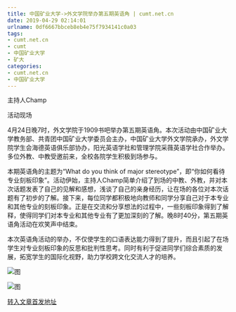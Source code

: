 ```yaml
---
title: 中国矿业大学->外文学院举办第五期英语角 | cumt.net.cn
date: 2019-04-29 02:14:01
urlname: 0df6667bbceb8eb4e75f7934141c0a03
tags: 
- cumt.net.cn
- cumt
- 中国矿业大学
- 矿大
categories:
- cumt.net.cn
- 中国矿业大学
---
```


主持人Champ

活动现场

4月24日晚7时，外文学院于1909书吧举办第五期英语角。本次活动由中国矿业大学教务部、共青团中国矿业大学委员会主办，中国矿业大学外文学院承办，外文学院学生会海德英语俱乐部协办，阳光英语学社和管理学院采薇英语学社合作举办。多位外教、中教受邀前来，全校各院学生积极到场参与。

本期英语角的主题为“What do you think of major stereotype”，即“你如何看待专业刻板印象”。活动伊始，主持人Champ简单介绍了到场的中教、外教，并对本次话题发表了自己的见解和感想，浅谈了自己的亲身经历，让在场的各位对本次话题有了初步的了解。接下来，每位同学都积极地向教师和同学分享自己对于本专业和其他专业的刻板印象。正是在交流和分享想法的过程中，一些刻板印象得到了解释，使得同学们对本专业和其他专业有了更加深刻的了解。晚8时40分，第五期英语角活动在欢笑声中结束。

本次英语角活动的举办，不仅使学生的口语表达能力得到了提升，而且引起了在场学生对专业刻板印象的反思和批判性思考。同时有利于促进同学们综合素质的发展，拓宽学生的国际化视野，助力学校跨文化交流人才的培养。

![图](http://xwzx.cumt.edu.cn/_upload/article/images/77/51/8c6424f94f89b99ee3bd06e57137/023c0abb-cb4c-47ff-99ef-95da8e6cfa11.jpg)

![图](http://xwzx.cumt.edu.cn/_upload/article/images/77/51/8c6424f94f89b99ee3bd06e57137/2c3673ea-e81f-4353-84af-c169b7d143ef.jpg)

[转入文章首发地址](http://xwzx.cumt.edu.cn/f8/ba/c523a522426/page.htm)